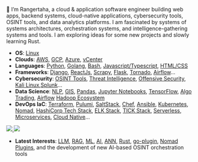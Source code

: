 
👋 I’m Rangertaha, a cloud & application software engineer building web apps, backend systems, cloud-native applications, cybersecurity tools, OSINT tools, and data analytics platforms.  I am fascinated by systems of systems architectures, orchestration systems, and intelligence-gathering systems and tools. I am exploring ideas for some new projects and slowly learning Rust.

* **OS**: [Linux]()
* **Clouds**: [AWS](https://aws.amazon.com/), [GCP](https://cloud.google.com/), [Azure](https://azure.microsoft.com), [vCenter](https://www.vmware.com/products/cloud-infrastructure/vcenter)
* **Languages**: [Python](https://www.python.org/), [Golang](), [Bash](), [Javascript/Typescript](), [HTML/CSS]()
* **Frameworks**: [Django](), [ReactJs](), [Scrapy](), [Flask](), [Tornado](), [Airflow]()...
* **Cybersecurity**: [OSINT Tools](), [Threat Intelligence](), [Offensive Security](https://www.offsec.com/), [Kali Linux](),[Splunk]()...
* **Data Science**: [NLP](https://www.nltk.org/), [GIS](), [Pandas](https://pandas.pydata.org/), [Jupyter Notebooks](https://[jupyter](https://jupyter.org/).org/), [TensorFlow](https://www.tensorflow.org/),  [Algo Trading](), [Airflow]() [Hadoop Ecosystem]()
* **DevOps IaC**: [Terraform](), [Pulumi](), [SaltStack](), [Chef](), [Ansible](), [Kubernetes](), [Nomad](), [HashiCorp Tech Stack](), [ELK Stack](), [TICK Stack](), [Serverless](), [Microservices](), [Cloud Native]()...

<a href="https://github.com/rangertaha/rangertaha">
<img src="https://github.com/rangertaha/rangertaha/stats/overview.svg#gh-dark-mode-only" />
<img src="https://github.com/rangertaha/rangertaha/stats/languages.svg#gh-dark-mode-only" />
</a>


* **Latest Interests**: [LLM](https://en.wikipedia.org/wiki/Large_language_model), [RAG](https://en.wikipedia.org/wiki/Retrieval-augmented_generation), [ML](https://en.wikipedia.org/wiki/Machine_learning), [AI](https://en.wikipedia.org/wiki/Artificial_intelligence), [ANN](https://en.wikipedia.org/wiki/Neural_network_(machine_learning)), [Rust](https://www.rust-lang.org/), [go-plugin](https://github.com/hashicorp/go-plugin), [Nomad Plugins](https://developer.hashicorp.com/nomad/docs/concepts/plugins), and the development of new AI-based OSINT orchestration tools

